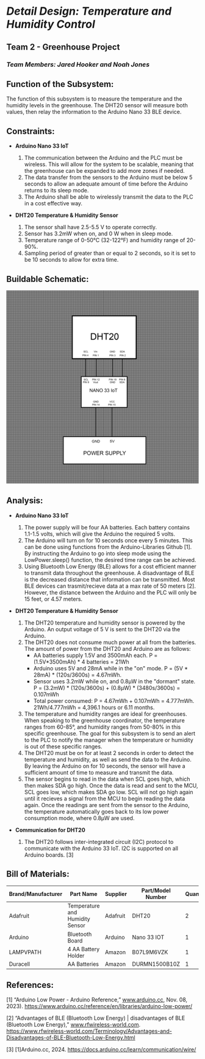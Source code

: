 # *Detail Design: Temperature and Humidity Control*
## **Team 2 - Greenhouse Project**
### *Team Members: Jared Hooker and Noah Jones*

## **Function of the Subsystem:**
The function of this subsystem is to measure the temperature and the humidity levels in the greenhouse. The DHT20 sensor will measure both values, then relay the information to the Arduino Nano 33 BLE device. 

## **Constraints:**

- **Arduino Nano 33 IoT**
  1. The communication between the Arduino and the PLC must be wireless. This will allow for the system to be scalable, meaning that the greenhouse can be expanded to add more zones if needed.
  2. The data transfer from the sensors to the Arduino must be below 5 seconds to allow an adequate amount of time before the Arduino returns to its sleep mode.
  3. The Arduino shall be able to wirelessly transmit the data to the PLC in a cost effective way.

- **DHT20 Temperature & Humidity Sensor**
  1. The sensor shall have 2.5-5.5 V to operate correctly.
  2. Sensor has 3.2mW when on, and 0 W when in sleep mode.
  3. Temperature range of 0-50°C (32-122°F) and humidity range of 20-90%.
  4. Sampling period of greater than or equal to 2 seconds, so it is set to be 10 seconds to allow for extra time.

## **Buildable Schematic:**
![Buildable Schematic Temperature & Humidity Monitoring](https://github.com/RealityHertz/Greenhouse-Project/blob/main/Documentation/Images/CADTemperature%26HumidityDrawing.jpg)
## **Analysis:**
- **Arduino Nano 33 IoT**
  1. The power supply will be four AA batteries. Each battery contains 1.1-1.5 volts, which will give the Arduino the required 5 volts.
  2. The Arduino will turn on for 10 seconds once every 5 minutes. This can be done using functions from the Arduino-Libraries Github [1]. By instructing the Arduino to go into sleep mode using the LowPower.sleep() function, the desired time range can be achieved.
  3. Using Bluetooth Low Energy (BLE) allows for a cost efficient manner to transmit data throughout the greenhouse. A disadvantage of BLE is the decreased distance that information can be transmitted. Most BLE devices can trasmit/recieve data at a max rate of 50 meters [2]. However, the distance between the Arduino and the PLC will only be 15 feet, or 4.57 meters.
 
- **DHT20 Temperature & Humidity Sensor**
    1. The DHT20 temperature and humidity sensor is powered by the Arduino. An output voltage of 5 V is sent to the DHT20 via the Arduino.
    2. The DHT20 does not consume much power at all from the batteries. The amount of power from the DHT20 and Arduino are as follows:
       - AA batteries supply 1.5V and 3500mAh each. P = (1.5V*3500mAh) * 4 batteries = 21Wh
       - Arduino uses 5V and 28mA while in the "on" mode. P = (5V * 28mA) * (120s/3600s) = 4.67mWh.
       - Sensor uses 3.2mW while on, and 0.8μW in the "dormant" state. P = (3.2mW) * (120s/3600s) + (0.8μW) * (3480s/3600s) = 0.107mWh
       - Total power consumed: P = 4.67mWh + 0.107mWh = 4.777mWh. 21Wh/4.777mWh = 4,396.1 hours or 6.11 months.
    3. The temperature and humidity ranges are ideal for greenhouses. When speaking to the greenhouse coordinator, the temperature ranges from 60-85°, and humidity ranges from 50-80% in this specific greenhouse. The goal for this subsystem is to send an alert to the PLC to notify the manager when the temperature or humidity is out of these specific ranges. 
    4. The DHT20 must be on for at least 2 seconds in order to detect the temperature and humidity, as well as send the data to the Arduino. By leaving the Arduino on for 10 seconds, the sensor will have a sufficient amount of time to measure and transmit the data.
    5. The sensor begins to read in the data when SCL goes high, which then makes SDA go high. Once the data is read and sent to the MCU, SCL goes low, which makes SDA go low. SCL will not go high again until it recieves a signal from the MCU to begin reading the data again. Once the readings are sent from the sensor to the Arduino, the temperature automatically goes back to its low power consumption mode, where 0.8μW are used.

 - **Communication for DHT20**
     1. The DHT20 follows inter-integrated circuit (I2C) protocol to communicate with the Arduino 33 IoT. I2C is supported on all Arduino boards. [3]
    
## **Bill of Materials:**
|Brand/Manufacturer|Part Name|Supplier|Part/Model Number|Quantity|Individual Price|Total|
|----|-----------|-----------|------------|--------|----------------|-----|
|Adafruit|Temperature and Humidity Sensor|Adafruit|DHT20|2|$4.50|$9.00|
|Arduino|Bluetooth Board|Arduino|Nano 33 IOT|1|$26.30|$26.30|
|LAMPVPATH|4 AA Battery Holder|Amazon|B07L9M6VZK|1|$7.49|$7.49|
|Duracell|AA Batteries|Amazon|DURMN1500B10Z|1|$8.79|$8.79|


## **References:**
[1]  “Arduino Low Power - Arduino Reference,” www.arduino.cc, Nov. 08, 2023). ‌https://www.arduino.cc/reference/en/libraries/arduino-low-power/

[2] “Advantages of BLE (Bluetooth Low Energy) | disadvantages of BLE (Bluetooth Low Energy),” www.rfwireless-world.com. https://www.rfwireless-world.com/Terminology/Advantages-and-Disadvantages-of-BLE-Bluetooth-Low-Energy.html

[3] [1]Arduino.cc, 2024. https://docs.arduino.cc/learn/communication/wire/
